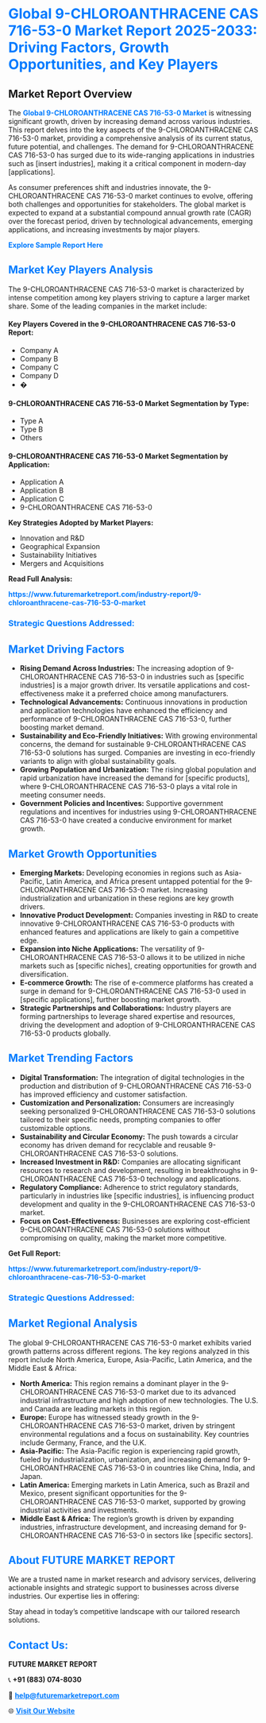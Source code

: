 <h1 style="color: #007BFF;">Global 9-CHLOROANTHRACENE CAS 716-53-0 Market Report 2025-2033: Driving Factors, Growth Opportunities, and Key Players</h1>

<section id="overview">
<h2>Market Report Overview</h2>
<p>The <a href="https://www.futuremarketreport.com/industry-report/9-chloroanthracene-cas-716-53-0-market" style="color: #007BFF; text-decoration: none;"><strong>Global 9-CHLOROANTHRACENE CAS 716-53-0 Market</strong></a> is witnessing significant growth, driven by increasing demand across various industries. This report delves into the key aspects of the 9-CHLOROANTHRACENE CAS 716-53-0 market, providing a comprehensive analysis of its current status, future potential, and challenges. The demand for 9-CHLOROANTHRACENE CAS 716-53-0 has surged due to its wide-ranging applications in industries such as [insert industries], making it a critical component in modern-day [applications].</p>
<p>As consumer preferences shift and industries innovate, the 9-CHLOROANTHRACENE CAS 716-53-0 market continues to evolve, offering both challenges and opportunities for stakeholders. The global market is expected to expand at a substantial compound annual growth rate (CAGR) over the forecast period, driven by technological advancements, emerging applications, and increasing investments by major players.</p>
</section>

<section id="overview">
<p><a href="https://www.futuremarketreport.com/request-sample/reportId=112949" style="color: #007BFF; text-decoration: none;"><strong>Explore Sample Report Here</strong></a></p>
</section>

<section id="key-players">
<h2 style="color: #007BFF;">Market Key Players Analysis</h2>
<p>The 9-CHLOROANTHRACENE CAS 716-53-0 market is characterized by intense competition among key players striving to capture a larger market share. Some of the leading companies in the market include:</p>
<h4>Key Players Covered in the 9-CHLOROANTHRACENE CAS 716-53-0 Report:</h4>
<ul><li>Company A</li><li>Company B</li><li>Company C</li><li>Company D</li><li>�</li></ul>
<h4>9-CHLOROANTHRACENE CAS 716-53-0 Market Segmentation by Type:</h4>
<ul><li>Type A</li><li>Type B</li><li>Others</li></ul>

<h4>9-CHLOROANTHRACENE CAS 716-53-0 Market Segmentation by Application:</h4>
<ul><li>Application A</li><li>Application B</li><li>Application C</li><li>9-CHLOROANTHRACENE CAS 716-53-0</li></ul>
<p><strong>Key Strategies Adopted by Market Players:</strong></p>
<ul>
<li>Innovation and R&D</li>
<li>Geographical Expansion</li>
<li>Sustainability Initiatives</li>
<li>Mergers and Acquisitions</li>
</ul>
</section>

<section>
<p><strong>Read Full Analysis: </strong></p><a href="https://www.futuremarketreport.com/industry-report/9-chloroanthracene-cas-716-53-0-market" style="color: #007BFF; text-decoration: none;"><strong>https://www.futuremarketreport.com/industry-report/9-chloroanthracene-cas-716-53-0-market</strong></a>
<h3 style="color: #007BFF;">Strategic Questions Addressed:</h3>
</section>

<section id="driving-factors">
<h2 style="color: #007BFF;">Market Driving Factors</h2>
<ul>
<li><strong>Rising Demand Across Industries:</strong> The increasing adoption of 9-CHLOROANTHRACENE CAS 716-53-0 in industries such as [specific industries] is a major growth driver. Its versatile applications and cost-effectiveness make it a preferred choice among manufacturers.</li>
<li><strong>Technological Advancements:</strong> Continuous innovations in production and application technologies have enhanced the efficiency and performance of 9-CHLOROANTHRACENE CAS 716-53-0, further boosting market demand.</li>
<li><strong>Sustainability and Eco-Friendly Initiatives:</strong> With growing environmental concerns, the demand for sustainable 9-CHLOROANTHRACENE CAS 716-53-0 solutions has surged. Companies are investing in eco-friendly variants to align with global sustainability goals.</li>
<li><strong>Growing Population and Urbanization:</strong> The rising global population and rapid urbanization have increased the demand for [specific products], where 9-CHLOROANTHRACENE CAS 716-53-0 plays a vital role in meeting consumer needs.</li>
<li><strong>Government Policies and Incentives:</strong> Supportive government regulations and incentives for industries using 9-CHLOROANTHRACENE CAS 716-53-0 have created a conducive environment for market growth.</li>
</ul>
</section>

<section id="growth-opportunities">
<h2 style="color: #007BFF;">Market Growth Opportunities</h2>
<ul>
<li><strong>Emerging Markets:</strong> Developing economies in regions such as Asia-Pacific, Latin America, and Africa present untapped potential for the 9-CHLOROANTHRACENE CAS 716-53-0 market. Increasing industrialization and urbanization in these regions are key growth drivers.</li>
<li><strong>Innovative Product Development:</strong> Companies investing in R&D to create innovative 9-CHLOROANTHRACENE CAS 716-53-0 products with enhanced features and applications are likely to gain a competitive edge.</li>
<li><strong>Expansion into Niche Applications:</strong> The versatility of 9-CHLOROANTHRACENE CAS 716-53-0 allows it to be utilized in niche markets such as [specific niches], creating opportunities for growth and diversification.</li>
<li><strong>E-commerce Growth:</strong> The rise of e-commerce platforms has created a surge in demand for 9-CHLOROANTHRACENE CAS 716-53-0 used in [specific applications], further boosting market growth.</li>
<li><strong>Strategic Partnerships and Collaborations:</strong> Industry players are forming partnerships to leverage shared expertise and resources, driving the development and adoption of 9-CHLOROANTHRACENE CAS 716-53-0 products globally.</li>
</ul>
</section>

<section id="trending-factors">
<h2 style="color: #007BFF;">Market Trending Factors</h2>
<ul>
<li><strong>Digital Transformation:</strong> The integration of digital technologies in the production and distribution of 9-CHLOROANTHRACENE CAS 716-53-0 has improved efficiency and customer satisfaction.</li>
<li><strong>Customization and Personalization:</strong> Consumers are increasingly seeking personalized 9-CHLOROANTHRACENE CAS 716-53-0 solutions tailored to their specific needs, prompting companies to offer customizable options.</li>
<li><strong>Sustainability and Circular Economy:</strong> The push towards a circular economy has driven demand for recyclable and reusable 9-CHLOROANTHRACENE CAS 716-53-0 solutions.</li>
<li><strong>Increased Investment in R&D:</strong> Companies are allocating significant resources to research and development, resulting in breakthroughs in 9-CHLOROANTHRACENE CAS 716-53-0 technology and applications.</li>
<li><strong>Regulatory Compliance:</strong> Adherence to strict regulatory standards, particularly in industries like [specific industries], is influencing product development and quality in the 9-CHLOROANTHRACENE CAS 716-53-0 market.</li>
<li><strong>Focus on Cost-Effectiveness:</strong> Businesses are exploring cost-efficient 9-CHLOROANTHRACENE CAS 716-53-0 solutions without compromising on quality, making the market more competitive.</li>
</ul>
</section>

<section>
<p><strong>Get Full Report: </strong></p><a href="https://www.futuremarketreport.com/industry-report/9-chloroanthracene-cas-716-53-0-market" style="color: #007BFF; text-decoration: none;"><strong>https://www.futuremarketreport.com/industry-report/9-chloroanthracene-cas-716-53-0-market</strong></a>
<h3 style="color: #007BFF;">Strategic Questions Addressed:</h3>
</section>


<section id="regional-analysis">
<h2 style="color: #007BFF;">Market Regional Analysis</h2>
<p>The global 9-CHLOROANTHRACENE CAS 716-53-0 market exhibits varied growth patterns across different regions. The key regions analyzed in this report include North America, Europe, Asia-Pacific, Latin America, and the Middle East & Africa:</p>
<ul>
<li><strong>North America:</strong> This region remains a dominant player in the 9-CHLOROANTHRACENE CAS 716-53-0 market due to its advanced industrial infrastructure and high adoption of new technologies. The U.S. and Canada are leading markets in this region.</li>
<li><strong>Europe:</strong> Europe has witnessed steady growth in the 9-CHLOROANTHRACENE CAS 716-53-0 market, driven by stringent environmental regulations and a focus on sustainability. Key countries include Germany, France, and the U.K.</li>
<li><strong>Asia-Pacific:</strong> The Asia-Pacific region is experiencing rapid growth, fueled by industrialization, urbanization, and increasing demand for 9-CHLOROANTHRACENE CAS 716-53-0 in countries like China, India, and Japan.</li>
<li><strong>Latin America:</strong> Emerging markets in Latin America, such as Brazil and Mexico, present significant opportunities for the 9-CHLOROANTHRACENE CAS 716-53-0 market, supported by growing industrial activities and investments.</li>
<li><strong>Middle East & Africa:</strong> The region’s growth is driven by expanding industries, infrastructure development, and increasing demand for 9-CHLOROANTHRACENE CAS 716-53-0 in sectors like [specific sectors].</li>
</ul>
</section>

<footer>
<h2 style="color: #007BFF;">About FUTURE MARKET REPORT</h2>
<p>We are a trusted name in market research and advisory services, delivering actionable insights and strategic support to businesses across diverse industries. Our expertise lies in offering:</p>

<p>Stay ahead in today’s competitive landscape with our tailored research solutions.</p>

<h2 style="color: #007BFF;">Contact Us:</h2>
<p><strong>FUTURE MARKET REPORT</strong></p>
<p>📞 <strong>+91 (883) 074-8030</strong></p>
<p>📧 <strong><a href="mailto:help@futuremarketreport.com" style="color: #007BFF;">help@futuremarketreport.com</a></strong></p>
<p>🌐 <strong><a href="https://www.futuremarketreport.com/" style="color: #007BFF;">Visit Our Website</a></strong></p>
</footer>